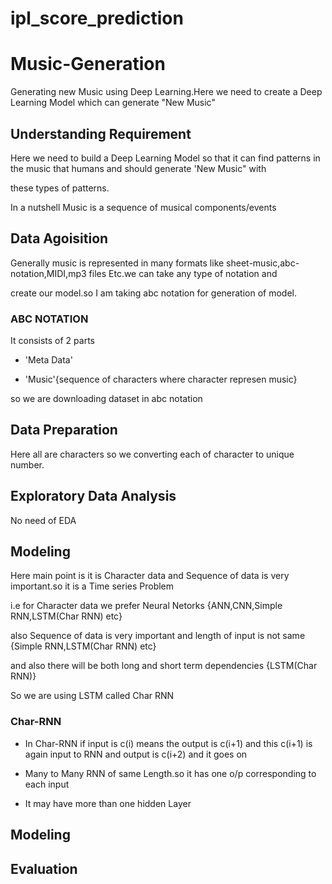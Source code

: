 # ipl_score_prediction

# Music-Generation 

Generating new Music using Deep Learning.Here we need to create a Deep Learning Model which can generate "New Music" 


## Understanding Requirement

Here we need to build a Deep Learning Model so that  it can find patterns in the music that humans and should generate 'New Music" with

these types of patterns.

In a nutshell Music is a sequence of musical components/events



 ## Data Agoisition 
 
 Generally music is represented in many formats like sheet-music,abc-notation,MIDI,mp3 files Etc.we can take any type of notation and
 
 create our model.so I am taking abc notation for generation of model.
 
### ABC NOTATION

It consists of 2 parts

* 'Meta Data'

* 'Music'{sequence of characters where character represen music}

so we are downloading dataset in abc notation
 
 
 ## Data Preparation
 
 Here all are characters so we converting each of character to unique number. 
 
 
 
 ## Exploratory Data Analysis
 
 No need of EDA
 
 ## Modeling
 
  Here main point is it is Character data and Sequence of data is very important.so it is a Time series Problem
  
  i.e for Character data we prefer Neural Netorks {ANN,CNN,Simple RNN,LSTM(Char RNN) etc}
  
  also Sequence of data is very important and length of input is not same {Simple RNN,LSTM(Char RNN) etc}
        
  and also there will be both long and short term dependencies {LSTM(Char RNN)}
        
  So we are using LSTM called Char RNN
  
  ### Char-RNN
  
  * In Char-RNN  if input is c(i) means the output is c(i+1) and this c(i+1) is again input to RNN and output is c(i+2) and it goes on
  
  * Many to Many RNN of same Length.so it has one o/p corresponding to each input
  
  * It may have more than one hidden Layer
 
 ## Modeling

 
  ## Evaluation

